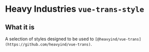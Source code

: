 # Heavy Industries `vue-trans-style`

## What it is

A selection of styles designed to be used to `[@heavyind/vue-trans](https://github.com/heavyind/vue-trans)`.
